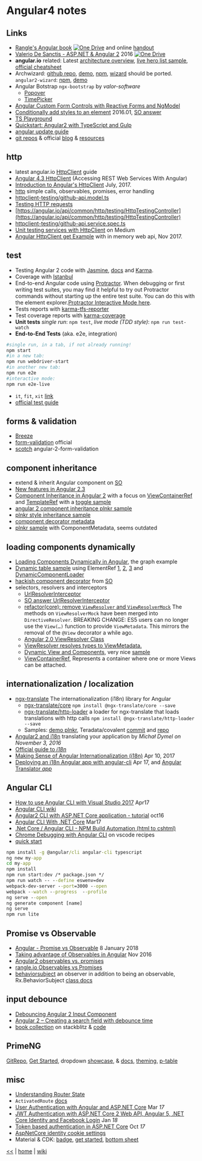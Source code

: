 # Angular4 notes

## Links

- [Rangle's Angular book](https://1drv.ms/b/s!AnIyfO51kH7NlVvjZo4Mwh9jlDvW) [![One Drive](https://img.shields.io/badge/One-Drive-blue.svg)](https://1drv.ms/b/s!AnIyfO51kH7NlVvjZo4Mwh9jlDvW) and online [handout](https://angular-2-training-book.rangle.io/)
- [Valerio De Sanctis - ASP.NET & Angular 2](https://1drv.ms/b/s!AnIyfO51kH7NlUSD7yLGPHr79BD7) 2016 [![One Drive](https://img.shields.io/badge/One-Drive-blue.svg)](https://1drv.ms/b/s!AnIyfO51kH7NlUSD7yLGPHr79BD7)
- **angular.io** related: Latest [architecture overview](https://angular.io/guide/architecture#architecture-overview), [live hero list sample](https://angular.io/generated/live-examples/toh-pt6/eplnkr.html), [official cheatsheet](https://angular.io/guide/cheatsheet)
- Archwizard: [github repo](https://github.com/madoar/ng2-archwizard-demo), [demo](https://madoar.github.io/ng2-archwizard-demo/), [npm](https://www.npmjs.com/package/ng2-archwizard), [wizard](https://github.com/angular-wizard/angular-wizard) should be ported. `angular2-wizard`: [npm](https://www.npmjs.com/package/angular2-wizard), [demo](https://maiyaporn.github.io/angular2-wizard-demo/)
- Angular Botstrap `ngx-bootstrap` by _valor-software_
  - [Popover](https://valor-software.com/ngx-bootstrap/#/popover)
  - [TimePicker](https://valor-software.com/ngx-bootstrap/#/timepicker)
- [Angular Custom Form Controls with Reactive Forms and NgModel](https://coryrylan.com/blog/angular-custom-form-controls-with-reactive-forms-and-ngmodel)
- [Conditionally add styles to an element](https://juristr.com/blog/2016/01/learning-ng2-dynamic-styles/) 2016.01, [SO answer](https://stackoverflow.com/a/45816521/2239678)
- [TS Playground](http://www.typescriptlang.org/play/index.html)
- [Quickstart: Angular2 with TypeScript and Gulp](http://blog.codeleak.pl/2016/03/quickstart-angular2-with-typescript-and.html)
- [angular update guide](https://update.angular.io/)
- [git repos](https://github.com/angular) & official [blog](https://blog.angular.io/) & [resources](https://angular.io/resources)

## http

- latest angular.io [HttpClient](https://angular.io/guide/http) guide
- [Angular 4.3 HttpClient](https://medium.com/codingthesmartway-com-blog/angular-4-3-httpclient-accessing-rest-web-services-with-angular-2305b8fd654b) (Accessing REST Web Services With Angular)
- [Introduction to Angular's HttpClient](https://alligator.io/angular/httpclient-intro/) July, 2017.
- [http](http://www.syntaxsuccess.com/viewarticle/angular-2.0-and-http) simple calls, observables, promises, error handling
- [httpclient-testing/github-api.model.ts](https://github.com/cironunes/httpclient-testing/blob/master/src/app/shared/github-api.model.ts)
- [Testing HTTP requests](https://angular.io/guide/http#testing-http-requests)
- [https://angular.io/api/common/http/testing/HttpTestingController](https://angular.io/api/common/http/testing/HttpTestingController)
- [httpclient-testing/github-api.service.spec.ts](https://github.com/cironunes/httpclient-testing/blob/master/src/app/shared/github-api.service.spec.ts)
- [Unit testing services with HttpClient](https://medium.com/netscape/testing-with-the-angular-httpclient-api-648203820712) on Medium
- [Angular HttpClient get Example](https://www.concretepage.com/angular-2/angular-httpclient-get-example) with in memory web api, Nov 2017.

## test

- Testing Angular 2 code with [Jasmine](http://jasmine.github.io/), [docs](https://jasmine.github.io/tutorials/your_first_suite) and [Karma](http://karma-runner.github.io/).
- Coverage with [Istanbul](https://github.com/gotwarlost/istanbul)
- End-to-end Angular code using [Protractor](https://angular.github.io/protractor/).
  When debugging or first writing test suites, you may find it helpful to try out Protractor commands without starting up the entire test suite. 
  You can do this with the element explorer.[Protractor Interactive Mode here](https://github.com/angular/protractor/blob/master/docs/debugging.md#testing-out-protractor-interactively).
- Tests reports with [karma-tfs-reporter](https://github.com/sgbj/karma-tfs-reporter)
- Test coverage reports with [karma-coverage](https://github.com/karma-runner/karma-coverage)
- **Unit tests** _single run_: `npm test`, _live mode (TDD style)_: `npm run test-watch`
- **End-to-End Tests** (aka. e2e, integration)

```sh
#single run, in a tab, if not already running!
npm start
#in a new tab:
npm run webdriver-start
#in another new tab:
npm run e2e
#interactive mode:
npm run e2e-live
```

- `it`, `fit`, `xit` [link](https://codecraft.tv/courses/angular/unit-testing/jasmine-and-karma/#_disabled_and_focused_tests)
- [official test guide](https://angular.io/guide/testing)

## forms & validation

- [Breeze](http://breeze.github.io/doc-js/breeze-angular.html)
- [form-validation](https://angular.io/guide/form-validation) official
- [scotch](https://scotch.io/tutorials/angular-2-form-validation) angular-2-form-validation

## component inheritance

- extend & inherit Angular component on [SO](https://stackoverflow.com/questions/36475626/how-to-extend-inherit-angular2-component)
- [New features in Angular 2.3](https://medium.com/@gerard.sans/angular-2-new-features-in-angular-2-3-f2e73f16a09e)
- [Component Inheritance in Angular 2](https://scotch.io/tutorials/component-inheritance-in-angular-2) with a focus on [ViewContainerRef](https://v2.angular.io/docs/ts/latest/api/core/index/ViewContainerRef-class.html) and [TemplateRef](https://v2.angular.io/docs/ts/latest/api/core/index/TemplateRef-class.html) with a [toggle sample](https://plnkr.co/edit/tSLIxUSTaqEfJK5NAD2D?p=preview)
- [angular 2 component inheritance plnkr sample](https://embed.plnkr.co/hMgaYPVRiXMCiKBdfqHy/)
- [plnkr style inheritance sample](http://plnkr.co/edit/bWa1JmH7NaSaJffLsl0x?p=preview)
- [component decorator metadata](https://medium.com/@amcdnl/inheritance-in-angular2-components-206a167fc259)
- [plnkr sample](https://plnkr.co/edit/TPps03QCGQCWbX6oVKXp?p=preview) with ComponentMetadata, seems outdated

## loading components dynamically

- [Loading Components Dynamically in Angular](http://www.syntaxsuccess.com/viewarticle/loading-components-dynamically-in-angular-2.0), the graph example
- [Dynamic table sample](http://plnkr.co/edit/dqfPCW3MBa9hM23EW3cS?p=preview) using ElementRef [1](https://angular.io/api/core/ElementRef), [2](https://v2.angular.io/docs/ts/latest/api/core/index/ElementRef-class.html), [3](https://angular-2-training-book.rangle.io/handout/advanced-components/elementref.html) and [DynamicComponentLoader](https://www.dartdocs.org/documentation/angular2/2.0.0-beta.9/angular2/DynamicComponentLoader-class.html)
- [hackish component decorator](https://stackoverflow.com/a/34067211) from [SO](https://stackoverflow.com/questions/36531486/dynamic-styleurls-in-angular-2)
- selectors, resolvers and interceptors
  - [UrlResolverInterceptor](https://github.com/A-Hsien/UrlResolverInterceptor)
  - [SO answer UrlResolverInterceptor](https://stackoverflow.com/a/39588422)
  - [refactor(core): remove `ViewResolver` and `ViewResolverMock`](https://github.com/angular/angular/commit/0988cc8) The methods on `ViewResolverMock` have been merged into `DirectiveResolver`. BREAKING CHANGE: ES5 users can no longer use the `View(…)` function to provide `ViewMetadata`. This mirrors the removal of the `@View` decorator a while ago.
  - [Angular 2.0 ViewResolver Class](https://stackoverflow.com/a/36467207)
  - [ViewResolver resolves types to ViewMetadata.](https://www.dartdocs.org/documentation/angular2/2.0.0-beta.9/angular2/ViewResolver-class.html)
  - [Dynamic View and Components](https://medium.com/nerdlog/angular-2-dynamic-view-and-components-330205fa6896), very nice [sample](http://plnkr.co/edit/wh4VJG?p=preview)
  - [ViewContainerRef](https://angular.io/api/core/ViewContainerRef), Represents a container where one or more Views can be attached.

## internationalization / localization

- [ngx-translate](http://www.ngx-translate.com/) The internationalization (i18n) library for Angular
  - [ngx-translate/core](https://github.com/ngx-translate/core) `npm install @ngx-translate/core --save`
  - [ngx-translate/http-loader](https://github.com/ngx-translate/http-loader/tree/4f95eb6184a3b2316691a6364e742cbe32e72189) a loader for ngx-translate that loads translations with http calls `npm install @ngx-translate/http-loader --save`
  - Samples: [demo plnkr](https://embed.plnkr.co/pYo6bFPRRxVPgRR8toDt/), Teradata/covalent [commit](https://github.com/Teradata/covalent/commit/776331bb5bc4098a4264a36e1275b3c83727e61a) and [repo](https://github.com/Teradata/covalent/search?utf8=%E2%9C%93&q=DEMO_ONE.SELECT)
- [Angular2 and i18n](https://devblog.dymel.pl/2016/11/03/angular2-and-i18n-translate-your-app/) translating your application by _Michał Dymel on November 3, 2016_
- [Official guide to *i18n*](https://angular.io/guide/i18n)
- [Making Sense of Angular Internationalization (i18n)](https://medium.com/@t_tsonev/making-sense-of-angular-internationalization-i18n-e7b26fb9c587) Apr 10, 2017
- [Deploying an i18n Angular app with angular-cli](https://medium.com/@feloy/deploying-an-i18n-angular-app-with-angular-cli-fc788f17e358) Apr 17, and [Angular Translator *app*](http://angular-translator.elol.fr/en/)

## Angular CLI

- [How to use Angular CLI with Visual Studio 2017](http://candordeveloper.com/2017/04/12/how-to-use-angular-cli-with-visual-studio-2017/) Apr17
- [Angular CLI wiki](https://github.com/angular/angular-cli/wiki)
- [Angular2 CLI with ASP.NET Core application - tutorial](https://devblog.dymel.pl/2016/10/25/angular2-cli-with-aspnet-core-application-tutorial/) oct16
- [Angular CLI With .NET Core](https://dustinewers.com/angular-cli-with-net-core/) Mar17
- [.Net Core / Angular CLI - NPM Build Automation (html to cshtml)](https://stackoverflow.com/a/43662823/2239678)
- [Chrome Debugging with Angular CLI](https://github.com/Microsoft/vscode-recipes/tree/master/Angular-CLI) on vscode recipes
- [quick start](https://angular.io/guide/quickstart)

```cmd
npm install -g @angular/cli angular-cli typescript
ng new my-app
cd my-app
npm install
npm run start:dev /* package.json */
npm run watch -- --define eswenv=dev
webpack-dev-server --port=3000 --open
webpack --watch --progress  --profile
ng serve --open
ng generate component [name]
ng serve
npm run lite
```

## Promise vs Observable

- [Angular - Promise vs Observable](https://fullstack-developer.academy/angular-promise-vs-observable/) 8 January 2018
- [Taking advantage of Observables in Angular](https://blog.thoughtram.io/angular/2016/01/06/taking-advantage-of-observables-in-angular2.html) Nov 2016
- [Angular2 observables vs. promises](https://stackoverflow.com/questions/39081715/angular2-observables-vs-promises)
- [rangle.io Observables vs Promises](https://angular-2-training-book.rangle.io/handout/observables/observables_vs_promises.html)
-  [behaviorsubject](https://stackoverflow.com/a/40231605/2239678) an observer in addition to being an observable, Rx.BehaviorSubject [class docs](https://github.com/Reactive-Extensions/RxJS/blob/master/doc/api/subjects/behaviorsubject.md)

## input debounce

- [Debouncing Angular 2 Input Component](https://manuel-rauber.com/2015/12/31/debouncing-angular-2-input-component/)
- [Angular 2 – Creating a search field with debounce time](http://www.talkinghightech.com/en/angular-2-creating-search-field-debounce-time/)
- [book collection](https://stackblitz.com/github/ngrx/platform/) on stackblitz & [code](https://github.com/ngrx/platform/blob/master/example-app/app/books/effects/book.ts)

## PrimeNG

[GitRepo](https://github.com/primefaces/primeng-quickstart-webpack), [Get Started](https://www.primefaces.org/primeng/#/setup), dropdown [showcase](https://www.primefaces.org/showcase/ui/ajax/dropdown.xhtml), & [docs](https://www.primefaces.org/primeng/#/dropdown), [theming](https://www.primefaces.org/primeng/#/theming), [p-table](https://www.primefaces.org/primeng/#/table)

## misc

- [Understanding Router State](https://vsavkin.com/angular-router-understanding-router-state-7b5b95a12eab)
- `ActivatedRoute` [docs](https://angular.io/api/router/ActivatedRoute)
- [User Authentication with Angular and ASP.NET Core](https://fullstackmark.com/post/10/user-authentication-with-angular-and-asp-net-core) Mar _17_
- [JWT Authentication with ASP.NET Core 2 Web API, Angular 5, .NET Core Identity and Facebook Login](https://fullstackmark.com/post/13/jwt-authentication-with-aspnet-core-2-web-api-angular-5-net-core-identity-and-facebook-login) Jan _18_
- [Token based authentication in ASP.NET Core](https://dotnetthoughts.net/token-based-authentication-in-aspnet-core/) Oct _17_
- [AspNetCore identity cookie settings](https://docs.microsoft.com/en-us/aspnet/core/security/authentication/identity-configuration?tabs=aspnetcore2x#cookie-settings)
- Material & CDK: [badge](https://material.angular.io/components/badge/examples), [get started](https://material.angular.io/guide/getting-started), [bottom sheet](https://material.angular.io/components/bottom-sheet/overview)

[<<](../JS.md) | [home](../../README.md) | [wiki](https://github.com/illegitimis/Tutorial/wiki)